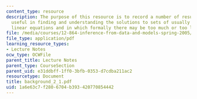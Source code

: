 ```yaml
---
content_type: resource
description: The purpose of this resource is to record a number of results which are
  useful in finding and understanding the solutions to sets of usually noisy simultaneous
  linear equations and in which formally there may be too much or too little information.
file: /media/courses/12-864-inference-from-data-and-models-spring-2005/1a6e63c7f2806704b393420770854442_background_2_1.pdf
file_type: application/pdf
learning_resource_types:
- Lecture Notes
ocw_type: OCWFile
parent_title: Lecture Notes
parent_type: CourseSection
parent_uid: e31ddbff-1ff0-3bfb-0353-d7cdba211ac2
resourcetype: Document
title: background_2_1.pdf
uid: 1a6e63c7-f280-6704-b393-420770854442
---
```

